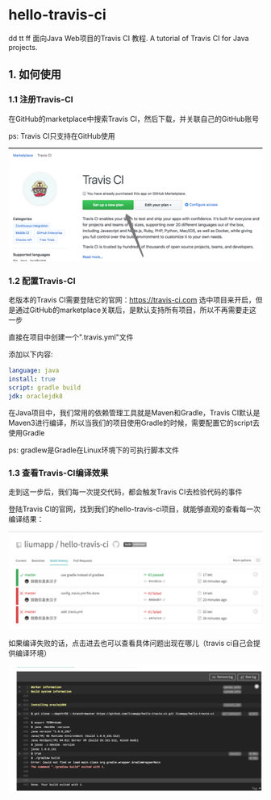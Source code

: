 # hello-travis-ci  

dd tt ff
面向Java Web项目的Travis CI 教程. A tutorial of Travis CI for Java projects. 

## 1. 如何使用

### 1.1 注册Travis-CI

在GitHub的marketplace中搜索Travis CI，然后下载，并关联自己的GitHub账号

ps: Travis CI只支持在GitHub使用

![register.png](https://github.com/liumapp/hello-travis-ci/blob/master/data/pic/register.png?raw=true)

### 1.2 配置Travis-CI

老版本的Travis CI需要登陆它的官网：https://travis-ci.com 选中项目来开启，但是通过GitHub的marketplace关联后，是默认支持所有项目，所以不再需要走这一步

直接在项目中创建一个".travis.yml"文件

添加以下内容:

````yml
language: java
install: true
script: gradle build
jdk: oraclejdk8
````

在Java项目中，我们常用的依赖管理工具就是Maven和Gradle，Travis CI默认是Maven3进行编译，所以当我们的项目使用Gradle的时候，需要配置它的script去使用Gradle

ps: gradlew是Gradle在Linux环境下的可执行脚本文件

### 1.3 查看Travis-CI编译效果

走到这一步后，我们每一次提交代码，都会触发Travis CI去检验代码的事件

登陆Travis CI的官网，找到我们的hello-travis-ci项目，就能够直观的查看每一次编译结果：

![list.png](https://github.com/liumapp/hello-travis-ci/blob/master/data/pic/list.png?raw=true)

如果编译失败的话，点击进去也可以查看具体问题出现在哪儿（travis ci自己会提供编译环境）

![detail.png](https://github.com/liumapp/hello-travis-ci/blob/master/data/pic/detail.png?raw=true)













 
